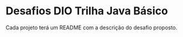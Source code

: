 # Desafios DIO Trilha Java Básico

Cada projeto terá um README com a descrição do desafio proposto.
